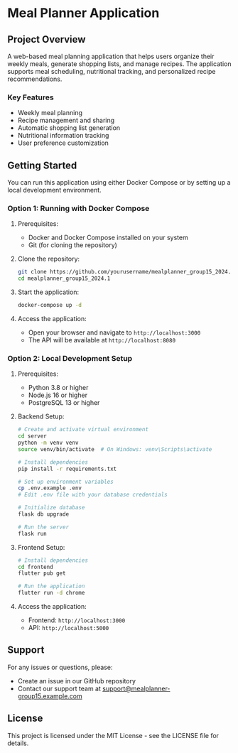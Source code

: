 # Meal Planner Application

## Project Overview
A web-based meal planning application that helps users organize their weekly meals, generate shopping lists, and manage recipes. The application supports meal scheduling, nutritional tracking, and personalized recipe recommendations.

### Key Features
- Weekly meal planning
- Recipe management and sharing
- Automatic shopping list generation
- Nutritional information tracking
- User preference customization

## Getting Started

You can run this application using either Docker Compose or by setting up a local development environment.

### Option 1: Running with Docker Compose

1. Prerequisites:
   - Docker and Docker Compose installed on your system
   - Git (for cloning the repository)

2. Clone the repository:
   ```bash
   git clone https://github.com/yourusername/mealplanner_group15_2024.1.git
   cd mealplanner_group15_2024.1
   ```

3. Start the application:
   ```bash
   docker-compose up -d
   ```

4. Access the application:
   - Open your browser and navigate to `http://localhost:3000`
   - The API will be available at `http://localhost:8080`

### Option 2: Local Development Setup

1. Prerequisites:
   - Python 3.8 or higher
   - Node.js 16 or higher
   - PostgreSQL 13 or higher

2. Backend Setup:
   ```bash
   # Create and activate virtual environment
   cd server
   python -m venv venv
   source venv/bin/activate  # On Windows: venv\Scripts\activate
   
   # Install dependencies
   pip install -r requirements.txt
   
   # Set up environment variables
   cp .env.example .env
   # Edit .env file with your database credentials
   
   # Initialize database
   flask db upgrade
   
   # Run the server
   flask run
   ```

3. Frontend Setup:
   ```bash
   # Install dependencies
   cd frontend
   flutter pub get
   
   # Run the application
   flutter run -d chrome
   ```

4. Access the application:
   - Frontend: `http://localhost:3000`
   - API: `http://localhost:5000`

## Support

For any issues or questions, please:
- Create an issue in our GitHub repository
- Contact our support team at support@mealplanner-group15.example.com

## License
This project is licensed under the MIT License - see the LICENSE file for details.

